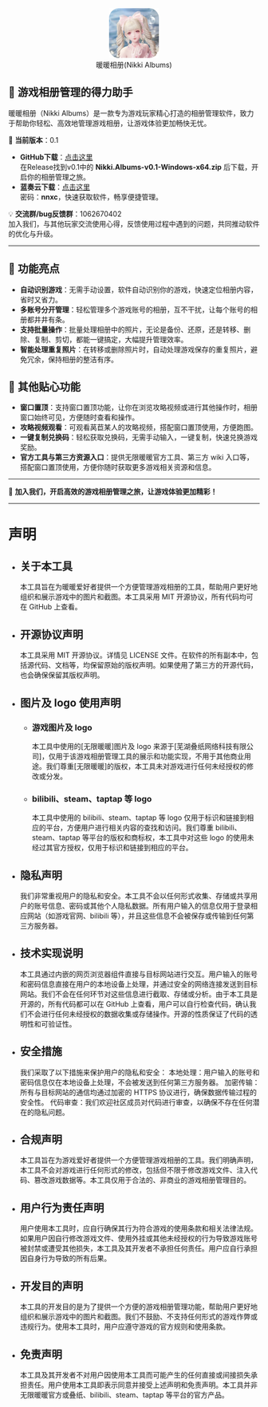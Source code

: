 <div align="center">
  <img src="assets/logo/nikki_albums.webp" alt="Nikki Albums", width="100", height="100">
  <br/>
  暖暖相册(Nikki Albums)
</div>

<h2>🌟 游戏相册管理的得力助手</h2>

暖暖相册（Nikki Albums）是一款专为游戏玩家精心打造的相册管理软件，致力于帮助你轻松、高效地管理游戏相册，让游戏体验更加畅快无忧。

🚀 **当前版本**：0.1

- **GitHub下载**：[点击这里](https://github.com/RanAxro/nikki_albums)  
  在Release找到v0.1中的 **Nikki.Albums-v0.1-Windows-x64.zip** 后下载，开启你的相册管理之旅。
- **蓝奏云下载**：[点击这里](https://ranaxro.lanzouu.com/iQ2IT35xhqid)  
  密码：**nnxc**，快速获取软件，畅享便捷管理。

💡 **交流群/bug反馈群**：1062670402  
加入我们，与其他玩家交流使用心得，反馈使用过程中遇到的问题，共同推动软件的优化与升级。

***

## 🎯 功能亮点

- **自动识别游戏**：无需手动设置，软件自动识别你的游戏，快速定位相册内容，省时又省力。
- **多账号分开管理**：轻松管理多个游戏账号的相册，互不干扰，让每个账号的相册都井井有条。
- **支持批量操作**：批量处理相册中的照片，无论是备份、还原，还是转移、删除、复制、剪切，都能一键搞定，大幅提升管理效率。
- **智能处理重复照片**：在转移或删除照片时，自动处理游戏保存的重复照片，避免冗余，保持相册的整洁有序。

## 🌟 其他贴心功能

- **窗口置顶**：支持窗口置顶功能，让你在浏览攻略视频或进行其他操作时，相册窗口始终可见，方便随时查看和操作。
- **攻略视频观看**：可观看莴苣某人的攻略视频，搭配窗口置顶使用，方便跑图。
- **一键复制兑换码**：轻松获取兑换码，无需手动输入，一键复制，快速兑换游戏奖励。
- **官方工具与第三方资源入口**：提供无限暖暖官方工具、第三方 wiki 入口等，搭配窗口置顶使用，方便你随时获取更多游戏相关资源和信息。

---

🎉 **加入我们，开启高效的游戏相册管理之旅，让游戏体验更加精彩！**

***

# 声明

* ## 关于本工具
  本工具旨在为暖暖爱好者提供一个方便管理游戏相册的工具，帮助用户更好地组织和展示游戏中的图片和截图。本工具采用 MIT 开源协议，所有代码均可在 GitHub 上查看。
* ## 开源协议声明
  本工具采用 MIT 开源协议。详情见 LICENSE 文件。在软件的所有副本中，包括源代码、文档等，均保留原始的版权声明。如果使用了第三方的开源代码，也会确保保留其版权声明。
* ## 图片及 logo 使用声明
  * ### 游戏图片及 logo
    本工具中使用的[无限暖暖]图片及 logo 来源于[芜湖叠纸网络科技有限公司]，仅用于该游戏相册管理工具的展示和功能实现，不用于其他商业用途。我们尊重[无限暖暖]的版权，本工具未对游戏进行任何未经授权的修改或分发。
  * ### bilibili、steam、taptap 等 logo
    本工具中使用的 bilibili、steam、taptap 等 logo 仅用于标识和链接到相应的平台，方便用户进行相关内容的查找和访问。我们尊重 bilibili、steam、taptap 等平台的版权和商标权，本工具中对这些 logo 的使用未经过其官方授权，仅用于标识和链接到相应的平台。
* ## 隐私声明
  我们非常重视用户的隐私和安全。本工具不会以任何形式收集、存储或共享用户的账号信息、密码或其他个人隐私数据。所有用户输入的信息仅用于登录相应网站（如游戏官网、bilibili 等），并且这些信息不会被保存或传输到任何第三方服务器。
* ## 技术实现说明
  本工具通过内嵌的网页浏览器组件直接与目标网站进行交互。用户输入的账号和密码信息直接在用户的本地设备上处理，并通过安全的网络连接发送到目标网站。我们不会在任何环节对这些信息进行截取、存储或分析。由于本工具是开源的，所有代码都可以在 GitHub 上查看，用户可以自行检查代码，确认我们不会进行任何未经授权的数据收集或存储操作。开源的性质保证了代码的透明性和可验证性。
* ## 安全措施
  我们采取了以下措施来保护用户的隐私和安全：
  本地处理：用户输入的账号和密码信息仅在本地设备上处理，不会被发送到任何第三方服务器。
  加密传输：所有与目标网站的通信均通过加密的 HTTPS 协议进行，确保数据传输过程的安全性。
  代码审查：我们欢迎社区成员对代码进行审查，以确保不存在任何潜在的隐私问题。
* ## 合规声明
  本工具旨在为游戏爱好者提供一个方便管理游戏相册的工具。我们明确声明，本工具不会对游戏进行任何形式的修改，包括但不限于修改游戏文件、注入代码、篡改游戏数据等。本工具仅用于合法的、非商业的游戏相册管理目的。
* ## 用户行为责任声明
  用户使用本工具时，应自行确保其行为符合游戏的使用条款和相关法律法规。如果用户因自行修改游戏文件、使用外挂或其他未经授权的行为导致游戏账号被封禁或遭受其他损失，本工具及其开发者不承担任何责任。用户应自行承担因自身行为导致的所有后果。
* ## 开发目的声明
  本工具的开发目的是为了提供一个方便的游戏相册管理功能，帮助用户更好地组织和展示游戏中的图片和截图。我们不鼓励、不支持任何形式的游戏作弊或违规行为。使用本工具时，用户应遵守游戏的官方规则和使用条款。
* ## 免责声明
  本工具及其开发者不对用户因使用本工具而可能产生的任何直接或间接损失承担责任。用户使用本工具即表示同意并接受上述声明和免责声明。本工具并非无限暖暖官方或叠纸、bilibili、steam、taptap 等平台的官方产品。







